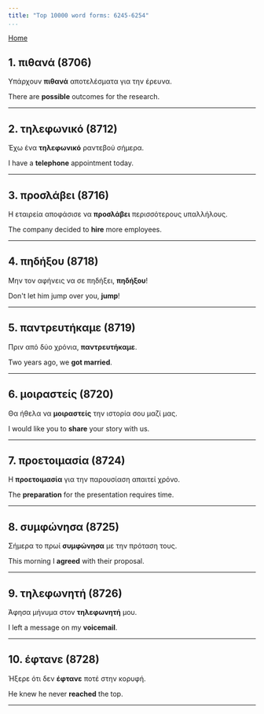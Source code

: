 ```yaml
---
title: "Top 10000 word forms: 6245-6254"
...
```


[Home](./) 

## 1. πιθανά (8706)

Υπάρχουν **πιθανά** αποτελέσματα για την έρευνα.

There are **possible** outcomes for the research.

---

## 2. τηλεφωνικό (8712)

Έχω ένα **τηλεφωνικό** ραντεβού σήμερα.

I have a **telephone** appointment today.

---

## 3. προσλάβει (8716)

Η εταιρεία αποφάσισε να **προσλάβει** περισσότερους υπαλλήλους.  

The company decided to **hire** more employees.

---

## 4. πηδήξου (8718)

Μην τον αφήνεις να σε πηδήξει, **πηδήξου**!  

Don't let him jump over you, **jump**!

---

## 5. παντρευτήκαμε (8719)

Πριν από δύο χρόνια, **παντρευτήκαμε**.

Two years ago, we **got married**.

---

## 6. μοιραστείς (8720)

Θα ήθελα να **μοιραστείς** την ιστορία σου μαζί μας.  

I would like you to **share** your story with us.

---

## 7. προετοιμασία (8724)

Η **προετοιμασία** για την παρουσίαση απαιτεί χρόνο.

The **preparation** for the presentation requires time.

---

## 8. συμφώνησα (8725)

Σήμερα το πρωί **συμφώνησα** με την πρόταση τους.  

This morning I **agreed** with their proposal.

---

## 9. τηλεφωνητή (8726)

Άφησα μήνυμα στον **τηλεφωνητή** μου.

I left a message on my **voicemail**.

---

## 10. έφτανε (8728)

Ήξερε ότι δεν **έφτανε** ποτέ στην κορυφή.

He knew he never **reached** the top.

---

